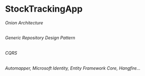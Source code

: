 # StockTrackingApp
###### Onion Architecture
###### Generic Repository Design Pattern
###### CQRS 
###### Automapper, Microsoft Identity, Entity Framework Core, Hangfire...
